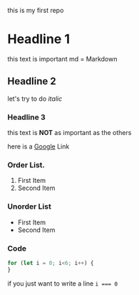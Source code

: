 this is my first repo

# Headline 1 
this text is important 
md = Markdown 

## Headline 2
let's try to do *italic*

### Headline 3

this text is **NOT** as important as the others

here is a [Google](https://www.google.com/) Link 

### Order List.
1. First Item 
2. Second Item 

### Unorder List 
- First Item 
- Second Item 

### Code
``` js
for (let i = 0; i<6; i++) {
}

```

if you just want to write a line `i === 0`
